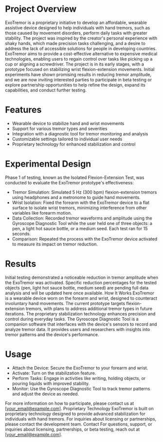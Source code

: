 # Project Overview
ExoTremor is a proprietary initiative to develop an affordable, wearable assistive device designed to help individuals with hand tremors, such as those caused by movement disorders, perform daily tasks with greater stability. The project was inspired by the creator's personal experience with shaky hands, which made precision tasks challenging, and a desire to address the lack of accessible solutions for people in developing countries. ExoTremor aims to provide a cost-effective alternative to expensive medical technologies, enabling users to regain control over tasks like picking up a cup or aligning a screwdriver.
The project is in its early stages, with a prototype focused on stabilizing wrist flexion-extension movements. Initial experiments have shown promising results in reducing tremor amplitude, and we are now inviting interested parties to participate in beta testing or explore partnership opportunities to help refine the design, expand its capabilities, and conduct further testing.

# Features
- Wearable device to stabilize hand and wrist movements
- Support for various tremor types and severities
- Integration with a diagnostic tool for tremor monitoring and analysis
- Customizable settings tailored to individual user needs
- Proprietary technology for enhanced stabilization and control

# Experimental Design
Phase 1 of testing, known as the Isolated Flexion-Extension Test, was conducted to evaluate the ExoTremor prototype's effectiveness:
- Tremor Simulation: Simulated 5 Hz (300 bpm) flexion-extension tremors using headphones and a metronome to guide hand movements.
- Wrist Isolation: Fixed the forearm with the ExoTremor device to a flat surface to isolate wrist tremors, minimizing interference from other variables like forearm motion.
- Data Collection: Recorded tremor waveforms and amplitude using the Gyroscope Diagnostic Tool while the user held one of three objects: a pen, a light hot sauce bottle, or a medium seed. Each test ran for 15 seconds.
- Comparison: Repeated the process with the ExoTremor device activated to measure its impact on tremor reduction.

# Results
Initial testing demonstrated a noticeable reduction in tremor amplitude when the ExoTremor was activated. Specific reduction percentages for the tested objects (pen, light hot sauce bottle, medium seed) are pending full data analysis and will be updated here once available.
How It Works
ExoTremor is a wearable device worn on the forearm and wrist, designed to counteract involuntary hand movements. The current prototype targets flexion-extension tremors, with plans to address additional tremor types in future iterations. The proprietary stabilization technology enhances precision and control during everyday tasks.
The Gyroscope Diagnostic Tool is a companion software that interfaces with the device's sensors to record and analyze tremor data. It provides users and researchers with insights into tremor patterns and the device's performance.

# Usage
- Attach the Device: Secure the ExoTremor to your forearm and wrist.
- Activate: Turn on the stabilization feature.
- Perform Tasks: Engage in activities like writing, holding objects, or pouring liquids with improved stability.
- Monitor: Use the Gyroscope Diagnostic Tool to track tremor patterns and adjust the device as needed.


For more information on how to participate, please contact us at [your_email@example.com].
Proprietary Technology
ExoTremor is built on proprietary technology designed to provide advanced stabilization for individuals with hand tremors. For inquiries about licensing or partnerships, please contact the development team.
Contact
For questions, support, or inquiries about licensing, partnerships, or beta testing, reach out at [your_email@example.com].
